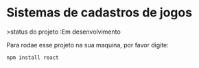 <h1> Sistemas de cadastros de jogos</h1>
>status do projeto :Em desenvolvimento

Para rodae esse projeto na sua maquina, por favor digite:
```
npm install react

```

